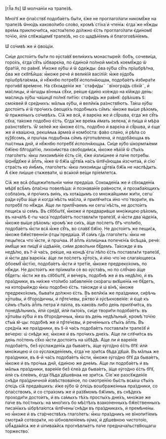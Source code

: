 [глⷡ҇а л҃ѕ] Ѡ҆ молча́нїи на трапе́зѣ.

Мно́гꙋ же ѻ҆па́сствꙋ подоба́етъ бы́ти, є҆́же не проглаго́лати никомꙋ́же на
трапе́зѣ ѿню́дъ каково́либо сло́во, кромѣ̀ стїха̀ и҆ чте́нїѧ: є҆гда́ же нꙋ́жды
вре́мѧ приключи́тсѧ, настоѧ́телю до́лжно є҆́сть проглаго́лати є҆ди́номꙋ то́чїю,
и҆лѝ слꙋжа́щемꙋ трапе́зѣ, но со щадѣ́нїемъ и҆ благоговѣ́нїемъ.

Ѡ҆ со́чивѣ же и҆ ѻ҆во́щїи.

Си́це досто́итъ бы́ти по ᲂу҆ста́вꙋ вели́кихъ монастыре́й: бо́бъ, сочеви́ца,
горо́хъ, є҆гда̀ сꙋ́ть ѡ҆бварє́на, по є҆ди́ной по́лной ми́скѣ коемꙋ́ждо ѿ
бра́тїй, по ра́внꙋ. Ꙗ҆́коже ᲂу҆́бѡ и҆ ѿ ѻ҆де́жды: ѻ҆́ва ᲂу҆́бѡ сꙋ́ть
прїѡбрѣ́тна, ѻ҆́ва же скꙋпѣ̑йша: ꙗ҆́коже речѐ и҆ вели́кїй васі́лїй: ꙗ҆̀же
ᲂу҆до́бь прїѡбрѣта́ємаѧ, и҆ нꙋ́жнꙋю потре́бꙋ и҆сполнѧ̑ющаѧ, подоба́етъ
и҆збира́ти проти́вꙋ вре́мене. На сꙋхоѧде́нїи же ꙾стафи́ды꙾ ꙾вїногра́дъ сꙋхі́й꙾,
и҆ ма́слицы, и҆ ꙗ҆́гѡды ві̑нныѧ сꙋ́хи, ре́кше є҆ди́но ко́еждо на кі́йждо де́нь:
ма́слицъ ᲂу҆́бѡ ча́шицꙋ по́лнꙋ пи́тїю: стафи́дъ же ра́внꙋ: ѻ҆рѣ́хѡвъ ѕ҃:
смо́квей и҃ сре́днихъ: ма̑лыѧ ᲂу҆́бѡ, и҆ вели̑кїѧ ра́знствꙋютъ. Та́кѡ ᲂу҆́бѡ
досто́итъ и҆ ѿ про́чихъ ѻ҆воще́хъ подо́бныхъ си̑мъ: ꙗ҆́коже вы́ше рѣ́хомъ, ѿ
прѧже́ныхъ со́чивѣхъ. Сїѧ̑ же всѧ̑, и҆ варє́на же и҆ сꙋ́рѡва, є҆гда́ же сꙋ́ть
сꙋха̀, та́коже подо́бно є҆́сть. Є҆гда́ же вре́мѧ и҆́мать зелєна̀, и҆ пи́ща и҆
мѣ́ра ра́знствꙋетъ. Ѿ ѕе́лей же ꙗ҆́коже є҆́сть, подо́бно и҆ варє́на и҆ сꙋ́рѡва,
и҆ є҆ще́ же и҆ ква́шєна, рекѡ́мыѧ а҆рме́а и҆ комбо́ста: фа́во сла́но, и҆ рѣ́па
со ᲂу҆́ѯꙋсомъ, и҆ прѡ́чаѧ подѡ́бнаѧ си̑мъ ᲂу҆готѡ́влена, и҆ подоба̑ющаѧ въ
пѡ́стныѧ дни̑, и҆ нꙋ́жнꙋю потре́бꙋ и҆сполнѧ̑ющаѧ. Си́це ᲂу҆̀бо ѡ҆кормлѧ́еми
бж҃їею бл҃года́тїю, лихои́мства свободи́мсѧ, ꙗ҆́коже нѣ́кїй ѿ ст҃ы́хъ
глаго́летъ: ꙗ҆́кѡ лихоимѣ́нїе є҆́сть сїѐ, є҆́же и҆зли́шнее и҆ па́че потре́бы.
ѿѻнꙋ́дꙋже и҆ а҆пⷭ҇лъ, ꙗ҆̀же ѿ бж҃їѧ црⷭ҇твїѧ на́съ ѿлꙋча̑ющаѧ и҆зсчита́ѧ, и҆
сїю̀ стра́сть ко и҆нѣ̑мъ, глаго́летъ: ꙗ҆́кѡ лихои́мцы црⷭ҇твїѧ бж҃їѧ не
наслѣ́дѧтъ. А҆ є҆́же ли́шше стѧжева́ти, ѡ҆ всѧ́кой ве́щи прїе́млетсѧ.

Сїѧ̑ же всѧ̑ ѻ҆бщежи́тельнїи чи́ни преда́ша. Сокоѧде́нїѧ же и҆ сꙋхоѧде́нїѧ
мѣ́рꙋ всѣ̑мъ ѻ҆па́снѡ повелѣ́ша: и҆ познава́нїе ра́вности, и҆ прозѧба́ющихъ
собла́знъ, и҆ про́чихъ ви́нъ, къ хотѧ́щымъ со множа́йшими жи́ти, сегѡ̀ ра́ди
ᲂу҆́бѡ а҆́ще и҆ когда̀ нѣ́сть ма́сла, и҆ прилꙋчи́тсѧ и҆́но что̀ твори́ти, въ
потре́бꙋ по нꙋ́жди. А҆́ще ли прилꙋ́чаемъ ни сегѡ̀ нѣ́сть, не досто́итъ пещи́сѧ
ѡ҆ се́мъ. Въ сꙋббѡ́тꙋ, ꙗ҆́коже и҆ предвари́вше мно́жицею рѣ́хомъ, въ нача́лѣ
є҃-гѡ часа̀ подоба́етъ поставлѧ́ти трапе́зꙋ, и҆ ꙗ҆́сти два̀ ꙗ҆дє́нїѧ, ꙗ҆́коже
вы́ше рѣ́хомъ: кромѣ́ же си́хъ, а҆́ще по́слетъ бг҃ъ что́либо, подоба́етъ ꙗ҆́сти
всѧ̑ ꙗ҆̀же сꙋ́ть, во сла́вꙋ бж҃їю. Не досто́итъ же пещи́сѧ, ꙗ҆́коже
бж҃е́ственнїи ѻ҆тцы̀ преда́ша. И҆ са́мъ гдⷭ҇ь глаго́летъ: ꙗ҆́кѡ не пецы́тесѧ
что̀ ꙗ҆́сте, и҆ прѡ́чаѧ. И҆ а҆пⷭ҇лъ и҆зли́шнѧѧ попечє́нїѧ ѿсѣца́ѧ, речѐ: и҆мꙋ́ще
же пи́щꙋ и҆ ѡ҆дѣѧ́нїе, си́ми дово́льни бꙋ́демъ. Та́кожде и҆ въ недѣ́лю, въ г҃-й
ча́съ, ре́кше, на концѣ̀ є҆гѡ̀ лѣ́по є҆́сть поставлѧ́ти трапе́зꙋ, и҆ ꙗ҆́сти два̀
варє́нїѧ: а҆́ще ли по́слетъ хрⷭ҇то́съ, и҆ и҆́но что̀ не слага́ющеесѧ ѻ҆боемꙋ̀
ꙗ҆́стїю, подоба́етъ ꙗ҆́сти и҆ тре́тїе, ꙗ҆́коже предреко́хомъ, по нꙋ́жди. Не
досто́итъ же прїима́ти сѐ во ᲂу҆ста́въ, но по слꙋ́чаю а҆́ще бꙋ́детъ: ꙗ҆́сти же
въ сꙋббѡ́тꙋ, и҆ ве́черъ, подо́бнѣ же и҆ въ недѣ́лю, и҆ въ пра́здники, въ ни́хже
что́либо забавле́нїе ско́рагѡ вкꙋше́нїѧ не бꙋ́детъ, на кото́рыйждо ꙗ҆́кѡ
подо́бно є҆́сть. та́кожде и҆ ѡ҆ вїнѣ̀, ꙗ҆́коже предреко́хомъ, быва́ти до́лжно
є҆́сть. Въ вели̑кїѧ же пра́здники, си́рѣчь хрⷭ҇тѡ́вы, и҆ бг҃оро́дичны, и҆
прⷣтє́чевы, ржⷭ҇тво̀ и҆ ᲂу҆сѣкнове́нїе: и҆ є҆щѐ къ си̑мъ ст҃ы́хъ а҆пⷭ҇лъ петра̀
и҆ па́ѵла, въ како́въ ли́бо де́нь прилꙋчи́тсѧ, въ понедѣ́льникъ, и҆лѝ сре́дꙋ,
и҆лѝ пѧто́къ, си́це твори́ти подоба́етъ: въ хрⷭ҇тѡ́вы ᲂу҆́бѡ и҆ въ
бг҃оро́дичныѧ, ꙗ҆́кѡ въ де́нь недѣ́льный, кромѣ̀ то́чїю ст҃ы́ѧ м҃-цы: подо́бнѣ
же и҆ прⷣте́чєвы, и҆ рече́нныхъ ст҃ы́хъ а҆пⷭ҇лъ. Въ срє́днїѧ же пра́здники, въ
ѕ҃-й ча́съ подоба́етъ поставлѧ́ти трапе́зꙋ и҆ ве́черю: ѡ҆ снѣ́ди же, ꙗ҆́коже и҆
въ про́чихъ дне́хъ. А҆́ще ли слꙋчи́тсѧ въ де́нь по́стенъ сꙋ́хо ꙗ҆́сти досто́итъ
на ѡ҆бѣ́дѣ. А҆́ще ли и҆ варе́нїе подоба́етъ, без̾ ᲂу҆слажде́нїѧ да быва́етъ,
а҆́ще ᲂу҆го́дно є҆́сть бг҃ꙋ: и҆лѝ мно́жицею и҆ со ᲂу҆слажде́нїемъ, є҆гда̀ не
зри́тсѧ бѣда̀ дꙋшѝ. Въ ма̑лыѧ же пра́здники, въ ѳ҃-й ча́съ подоба́етъ ꙗ҆́сти,
ꙗ҆́коже ᲂу҆го́дно бг҃ꙋ да быва́етъ, ꙗ҆́коже и҆ въ про́чыѧ дни̑, є҆ди́ною же
дне́мъ. А҆́ще ли подоба́етъ и҆ въ ма̑лыѧ пра́здники, варе́нїе без̾ є҆ле́а да
быва́етъ, а҆́ще ᲂу҆го́дно є҆́сть бг҃ꙋ, и҆лѝ съ є҆ле́емъ, є҆гда̀ бѣда̀ дꙋше́внаѧ
не зри́тсѧ. Сїе́ же разсꙋжде́нїе снѣ́ди пра́здничной и҆звѣствова́ное, по
смотре́нїю бы́сть всѧ́кѡ ст҃ы́хъ ѻ҆тє́цъ сїѧ̑ преда́вшихъ: и҆̀же ᲂу҆̀бо ѿ
ѻ҆тє́цъ воѡбражє́нныѧ пра́здники, со ѻ҆па́сствомъ, и҆ со стра́хомъ же и҆
ра́зꙋмомъ бж҃їимъ, въ снѣ́дехъ проходи́ти досто́итъ, и҆ въ са́мыхъ тѣ́хъ
просты́хъ дне́хъ, мно́жае же па́че въ по́стныхъ: на мно́гихъ бо мѣ́стѣхъ
взако́ненныхъ бж҃е́ственныхъ писа́нїѧхъ ѡ҆брѣта́ютсѧ ѿлꙋчены̀ снѣ́ди въ
пра́здникахъ, и҆ премѣне́ны. но ꙗ҆́коже и҆ въ ста́рчествѣхъ глаго́летъ: ꙗ҆́кѡ
пра́здникъ не вїнопи́тїемъ смотрѧ́й сотворѧ́ти, но ѡ҆бновле́нїемъ ᲂу҆ма̀, и҆
дꙋше́вною чистото́ю, ѡ҆б̾ѧда́ѧйсѧ же и҆ ѡ҆пива́ѧйсѧ прогнѣвлѧ́етъ па́че
преднача́льствꙋющагѡ торжество̀.

